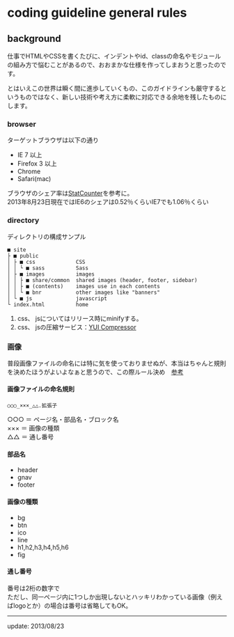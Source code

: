 # coding guideline general rules

## background
仕事でHTMLやCSSを書くたびに、インデントやid、classの命名やモジュールの組み方で悩むことがあるので、おおまかな仕様を作ってしまおうと思ったのです。

とはいえこの世界は瞬く間に進歩していくもの、このガイドラインも厳守するというものではなく、新しい技術や考え方に柔軟に対応できる余地を残したものにします。

### browser
ターゲットブラウザは以下の通り

+ IE 7 以上
+ Firefox 3 以上
+ Chrome
+ Safari(mac)

ブラウザのシェア率は[StatCounter](http://gs.statcounter.com/#browser_version_partially_combined-JP-monthly-201206-201306-bar)を参考に。<br>
2013年8月23日現在ではIE6のシェアは0.52％くらいIE7でも1.06％くらい

### directory
ディレクトリの構成サンプル

    ■ site
    ├ ■ public
    │ ├ ■ css             CSS
    │ │ └ ■ sass          Sass
    │ ├ ■ images          images
    │ │ ├ ■ share/common  shared images (header, footer, sidebar)
    │ │ ├ ■ (contents)    images use in each contents
    │ │ └ ■ bnr           other images like "banners"
    │ └ ■ js              javascript
    └ index.html          home

1. css、 jsについてはリリース時にminifyする。
2. css、 jsの圧縮サービス：[YUI Compressor](http://refresh-sf.com/yui/)

### 画像
普段画像ファイルの命名には特に気を使っておりませぬが、本当はちゃんと規則を決めたほうがよいよなぁと思うので、この際ルール決め　[参考](http://www.sync-d.jp/guideline/coding/policy.html)

#### 画像ファイルの命名規則

    ○○○_×××_△△.拡張子

○○○ ＝ ページ名・部品名・ブロック名<br>
××× ＝ 画像の種類<br>
△△ ＝ 通し番号

#### 部品名
+ header
+ gnav
+ footer

#### 画像の種類
+ bg
+ btn
+ ico
+ line
+ h1,h2,h3,h4,h5,h6
+ fig

#### 通し番号
番号は2桁の数字で<br>
ただし、同一ページ内に1つしか出現しないとハッキリわかっている画像（例えばlogoとか）の場合は番号は省略してもOK。

---
update: 2013/08/23